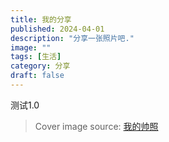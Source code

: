 ```yaml
---
title: 我的分享
published: 2024-04-01
description: "分享一张照片吧."
image: ""
tags: [生活]
category: 分享
draft: false
---
```

测试1.0
> Cover image source: [我的帅照](https://image.civitai.com/xG1nkqKTMzGDvpLrqFT7WA/208fc754-890d-4adb-9753-2c963332675d/width=2048/01651-1456859105-(colour_1.5),girl,_Blue,yellow,green,cyan,purple,red,pink,_best,8k,UHD,masterpiece,male%20focus,%201boy,gloves,%20ponytail,%20long%20hair,.jpeg)


